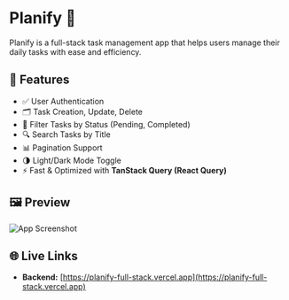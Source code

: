 # Planify 📝

Planify is a full-stack task management app that helps users manage their daily tasks with ease and efficiency.

## 🔧 Features

- ✅ User Authentication
- 🗂️ Task Creation, Update, Delete
- 🎯 Filter Tasks by Status (Pending, Completed)
- 🔍 Search Tasks by Title
- 📊 Pagination Support
- 🌗 Light/Dark Mode Toggle
- ⚡ Fast & Optimized with **TanStack Query (React Query)**

## 🖼️ Preview

![App Screenshot]()

## 🌐 Live Links
- **Backend:** [https://planify-full-stack.vercel.app](https://planify-full-stack.vercel.app)
